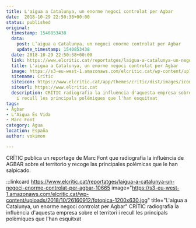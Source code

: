 ```yaml
---
title: L'aigua a Catalunya, un enorme negoci controlat per Agbar
date:  2018-10-29 22:50:38+00:00
status: published
original:
  timestamp: 1540853438
  data:
    post: L’aigua a Catalunya, un negoci enorme controlat per Agbar
    update_timestamp: 1540853438
  date: 2018-10-29 22:50:38+00:00
  link: https://www.elcritic.cat/reportatges/laigua-a-catalunya-un-negoci-enorme-controlat-per-agbar-10665
  title: L'aigua a Catalunya, un enorme negoci controlat per Agbar
  image: https://s3-eu-west-1.amazonaws.com/elcritic.cat/wp-content/uploads/2018/10/26160912/fotopica-1200x630.jpg
  sitename: Crític
  siteicon: https://www.elcritic.cat/app/themes/critic/dist/images/icons/favicon-32x32_76726e5d.png
  siteurl: https://www.elcritic.cat
  description: CRÍTIC radiografia la influència d'aquesta empresa sobre el territori
    i recull les principals polèmiques que l'han esquitxat
tags:
- Agbar
- L'Aigua És Vida
- Marc Font
category: Agua
location: España
author: vokimon

---
```

CRÍTIC publica un reportage de Marc Font que
radiografia la influència de AGBAR sobre el territorio
y recoge las principales polémicas que le han salpicado.

:::linkcard https://www.elcritic.cat/reportatges/laigua-a-catalunya-un-negoci-enorme-controlat-per-agbar-10665 image="https://s3-eu-west-1.amazonaws.com/elcritic.cat/wp-content/uploads/2018/10/26160912/fotopica-1200x630.jpg" title="L'aigua a Catalunya, un enorme negoci controlat per Agbar"
    CRÍTIC radiografia la influència d'aquesta empresa sobre el territori i recull les principals polèmiques que l'han esquitxat

